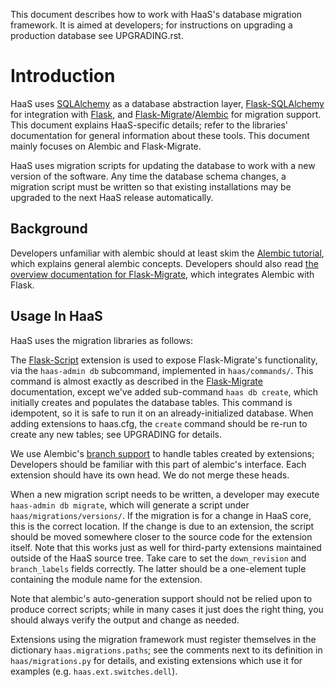 This document describes how to work with HaaS's database migration
framework. It is aimed at developers; for instructions on upgrading a
production database see UPGRADING.rst.

# Introduction

HaaS uses [SQLAlchemy][1] as a database abstraction layer,
[Flask-SQLAlchemy][2] for integration with [Flask][3], and
[Flask-Migrate][4]/[Alembic][5] for migration support. This document
explains HaaS-specific details; refer to the libraries' documentation
for general information about these tools. This document mainly focuses
on Alembic and Flask-Migrate.

HaaS uses migration scripts for updating the database to work
with a new version of the software. Any time the database schema
changes, a migration script must be written so that existing
installations may be upgraded to the next HaaS release automatically.

## Background

Developers unfamiliar with alembic should at least skim the [Alembic
tutorial](http://alembic.readthedocs.org/en/latest/tutorial.html), which
explains general alembic concepts. Developers should also read [the
overview documentation for Flask-Migrate][4], which integrates Alembic
with Flask.

## Usage In HaaS

HaaS uses the migration libraries as follows:

The [Flask-Script][6] extension is used to expose Flask-Migrate's
functionality, via the `haas-admin db` subcommand, implemented in
`haas/commands/`. This command is almost exactly as described in the
[Flask-Migrate][4] documentation, except we've added sub-command `haas
db create`, which initially creates and populates the database tables.
This command is idempotent, so it is safe to run it on an
already-initialized database. When adding extensions to haas.cfg, the
`create` command should be re-run to create any new tables; see
UPGRADING for details.

We use Alembic's [branch support][7] to handle tables created by
extensions; Developers should be familiar with this part of alembic's
interface. Each extension should have its own head. We do not merge
these heads.

When a new migration script needs to be written, a developer may execute
`haas-admin db migrate`, which will generate a script under
`haas/migrations/versions/`. If the migration is for a change in HaaS
core, this is the correct location. If the change is due to an
extension, the script should be moved somewhere closer to the source
code for the extension itself. Note that this works just as well for
third-party extensions maintained outside of the HaaS source tree. Take
care to set the `down_revision` and `branch_labels` fields correctly.
The latter should be a one-element tuple containing the module name for
the extension.

Note that alembic's auto-generation support should not be relied upon to
produce correct scripts; while in many cases it just does the right
thing, you should always verify the output and change as needed.

Extensions using the migration framework must register themselves in the
dictionary `haas.migrations.paths`; see the comments next to its
definition in `haas/migrations.py` for details, and existing extensions
which use it for examples (e.g. `haas.ext.switches.dell`).

[1]: http://www.sqlalchemy.org/
[2]: http://flask-sqlalchemy.pocoo.org/2.1/
[3]: http://flask.pocoo.org/
[4]: https://flask-migrate.readthedocs.org/en/latest/9
[5]: http://alembic.readthedocs.org/en/latest/
[6]: http://flask-script.readthedocs.org/en/latest/
[7]: http://alembic.readthedocs.org/en/latest/branches.html
